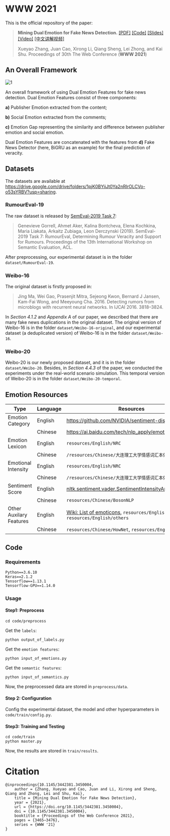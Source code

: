 # WWW 2021

This is the official repository of the paper:

> **Mining Dual Emotion for Fake News Detection.** [[PDF]](https://www.zhangxueyao.com/assets/www2021-dual-emotion-paper.pdf) [[Code]](https://github.com/RMSnow/WWW2021) [[Slides]](https://www.zhangxueyao.com/assets/www2021-dual-emotion-slides.pdf) [[Video]](https://www.zhangxueyao.com/assets/www2021-dual-emotion-video.mp4) [[中文讲解视频]](https://www.bilibili.com/video/BV13o4y1m7c3)
>
> Xueyao Zhang, Juan Cao, Xirong Li, Qiang Sheng, Lei Zhong, and Kai Shu. Proceedings of 30th The Web Conference (**WWW 2021**)

## An Overall Framework

![1](https://github.com/RMSnow/WWW2021/blob/master/framework.png)

An overall framework of using Dual Emotion Features for fake news detection. Dual Emotion Features consist of three components: 

**a)** Publisher Emotion extracted from the content; 

**b)** Social Emotion extracted from the comments; 

**c)** Emotion Gap representing the similarity and difference between publisher emotion and social emotion.

Dual Emotion Features are concatenated with the features from **d)** Fake News Detector (here, BiGRU as an example) for the final prediction of veracity.

## Datasets

The datasets are available at https://drive.google.com/drive/folders/1pjK0BYiiJt0Ya2nRIrOLCVo-o53sYRBV?usp=sharing.

### RumourEval-19

The raw dataset is released by [SemEval-2019 Task 7](https://competitions.codalab.org/competitions/19938#learn_the_details-overview):

> Genevieve Gorrell, Ahmet Aker, Kalina Bontcheva, Elena Kochkina, Maria Liakata, Arkaitz Zubiaga, Leon Derczynski (2019). SemEval-2019 Task 7: RumourEval, Determining Rumour Veracity and Support for Rumours. Proceedings of the 13th International Workshop on Semantic Evaluation, ACL.

After preprocessing, our experimental dataset is in the folder `dataset/RumourEval-19`.

### Weibo-16

The original dataset is firstly proposed in:

> Jing Ma, Wei Gao, Prasenjit Mitra, Sejeong Kwon, Bernard J Jansen, Kam-Fai Wong, and Meeyoung Cha. 2016. Detecting rumors from microblogs with recurrent neural networks. In IJCAI 2016. 3818–3824.

In *Section 4.1.2* and *Appendix A* of our paper, we described that there are many fake news duplications in the original dataset. The original version of Weibo-16 is in the folder `dataset/Weibo-16-original`, and our experimental dataset (a deduplicated version) of Weibo-16 is in the folder `dataset/Weibo-16`.

### Weibo-20

Weibo-20 is our newly proposed dataset, and it is in the folder `dataset/Weibo-20`. Besides, in *Section 4.4.3* of the paper, we conducted the experiments under the real-world scenario simulation. This temporal version of Weibo-20 is in the folder `dataset/Weibo-20-temporal`.

## Emotion Resources

| Type                    | Language | Resources                                                    |
| ----------------------- | -------- | ------------------------------------------------------------ |
| Emotion Category        | English  | https://github.com/NVIDIA/sentiment-discovery                |
|                         | Chinese  | https://ai.baidu.com/tech/nlp_apply/emotion_detection              |
| Emotion Lexicon         | English  | `resources/English/NRC`                                      |
|                         | Chinese  | `/resources/Chinese/大连理工大学情感词汇本体库`              |
| Emotional Intensity     | English  | `resources/English/NRC`                                      |
|                         | Chinese  | `/resources/Chinese/大连理工大学情感词汇本体库`              |
| Sentiment Score         | English  | [nltk.sentiment.vader.SentimentIntensityAnalyzer](https://www.nltk.org/api/nltk.sentiment.html#nltk.sentiment.vader.SentimentIntensityAnalyzer) |
|                         | Chinese  | `resources/Chinese/BosonNLP`                                 |
| Other Auxilary Features | English  | [Wiki: List of emoticons](https://en.wikipedia.org/wiki/List_of_emoticons), `resources/English/HowNet`, `resources/English/others` |
|                         | Chinese  | `resources/Chinese/HowNet`, `resources/English/others`       |

## Code

### Requirements

```
Python==3.6.10
Keras==2.1.2
Tensorflow==1.13.1
Tensorflow-GPU==1.14.0
```

### Usage

#### Step1: Preprocess

```
cd code/preprocess
```

Get the `labels`:

```
python output_of_labels.py
```

Get the `emotion features`:

```
python input_of_emotions.py
```

Get the `semantic features`:

```
python input_of_semantics.py
```

Now, the preprocessed data are stored in `preprocess/data`.

#### Step 2: Configuration

Config the experimental dataset, the model and other hyperparameters in `code/train/config.py`.

#### Step3: Training and Testing

```
cd code/train
python master.py
```

Now, the results are stored in `train/results`.

# Citation

```
@inproceedings{10.1145/3442381.3450004,
    author = {Zhang, Xueyao and Cao, Juan and Li, Xirong and Sheng, Qiang and Zhong, Lei and Shu, Kai},
    title = {Mining Dual Emotion for Fake News Detection},
    year = {2021},
    url = {https://doi.org/10.1145/3442381.3450004},
    doi = {10.1145/3442381.3450004},
    booktitle = {Proceedings of the Web Conference 2021},
    pages = {3465–3476},
    series = {WWW '21}
}
```

